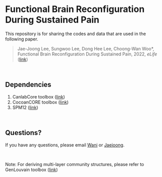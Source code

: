 # Functional Brain Reconfiguration During Sustained Pain

This repository is for sharing the codes and data that are used in the following paper.

> Jae-Joong Lee, Sungwoo Lee, Dong Hee Lee, Choong-Wan Woo\*, Functional Brain Reconfiguration During Sustained Pain, 2022, _eLife_ ([link](https://doi.org/10.7554/eLife.74463))

<br>

## Dependencies

1. CanlabCore toolbox ([link](https://github.com/canlab/CanlabCore))
2. CocoanCORE toolbox ([link](https://github.com/cocoanlab/cocoanCORE))
3. SPM12 ([link](https://www.fil.ion.ucl.ac.uk/spm/software/spm12/))

<br>

## Questions?

If you have any questions, please email [Wani](mailto:choongwan.woo@gmail.com) or [Jaejoong](mailto:jaejoonglee92@gmail.com).

<br>

Note: For deriving multi-layer community structures, please refer to GenLouvain toolbox ([link](https://github.com/GenLouvain/GenLouvain))